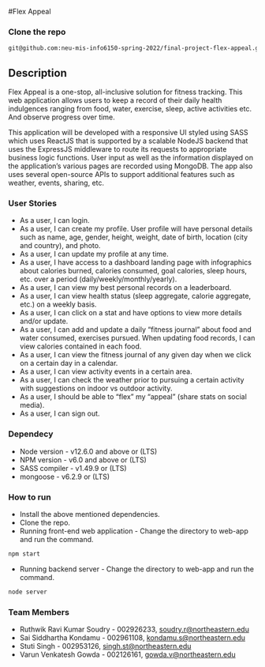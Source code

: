 #Flex Appeal

### Clone the repo
```bash
git@github.com:neu-mis-info6150-spring-2022/final-project-flex-appeal.git
```

## Description
Flex Appeal is a one-stop, all-inclusive solution for fitness tracking. This web application allows users to keep a record of their daily health indulgences ranging from food, water, exercise, sleep, active activities etc. And observe progress over time. 

This application will be developed with a responsive UI styled using SASS which uses ReactJS that is supported by a scalable NodeJS backend that uses the ExpressJS middleware to route its requests to appropriate business logic functions. User input as well as the information displayed on the application’s various pages are recorded using MongoDB. The app also uses several open-source APIs to support additional features such as weather, events, sharing, etc.

### User Stories
- As a user, I can login. 
- As a user, I can create my profile. User profile will have personal details such as name, age, gender, height, weight, date of birth, location (city and country), and photo. 
- As a user, I can update my profile at any time. 
- As a user, I have access to a dashboard landing page with infographics about calories burned, calories consumed, goal calories, sleep hours, etc. over a period (daily/weekly/monthly/yearly). 
- As a user, I can view my best personal records on a leaderboard. 
- As a user, I can view health status (sleep aggregate, calorie aggregate, etc.) on a weekly basis. 
- As a user, I can click on a stat and have options to view more details and/or update. 
- As a user, I can add and update a daily “fitness journal” about food and water consumed, exercises pursued. When updating food records, I can view calories contained in each food. 
- As a user, I can view the fitness journal of any given day when we click on a certain day in a calendar. 
- As a user, I can view activity events in a certain area.  
- As a user, I can check the weather prior to pursuing a certain activity with suggestions on indoor vs outdoor activity. 
- As a user, I should be able to “flex” my “appeal” (share stats on social media). 
- As a user, I can sign out. 

### Dependecy

- Node version - v12.6.0 and above or (LTS)
- NPM version - v6.0 and above or (LTS)
- SASS compiler - v1.49.9 or (LTS)
- mongoose - v6.2.9 or (LTS)

### How to run

- Install the above mentioned dependencies.
- Clone the repo.
- Running front-end web application - Change the directory to web-app and run the command. 
```bash 
npm start
```
- Running backend server -  Change the directory to web-app and run the command.
```bash 
node server
```

### Team Members
- Ruthwik Ravi Kumar Soudry - 002926233, soudry.r@northeastern.edu
- Sai Siddhartha Kondamu - 002961108, kondamu.s@northeastern.edu
- Stuti Singh - 002953126, singh.st@northeastern.edu
- Varun Venkatesh Gowda - 002126161, gowda.v@northeastern.edu
